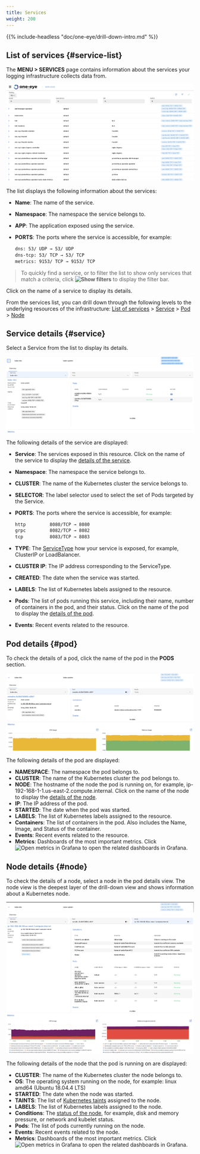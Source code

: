 ```yaml
---
title: Services
weight: 200
---
```




{{% include-headless "doc/one-eye/drill-down-intro.md" %}}

## List of services {#service-list}

The **MENU > SERVICES** page contains information about the services your logging infrastructure collects data from. 

![List of services](services-list.png)

The list displays the following information about the services:

- **Name**: The name of the service.
- **Namespace**: The namespace the service belongs to.
- **APP**: The application exposed using the service.
- **PORTS**: The ports where the service is accessible, for example:

    ```bash
    dns: 53/ UDP → 53/ UDP
    dns-tcp: 53/ TCP → 53/ TCP
    metrics: 9153/ TCP → 9153/ TCP
    ```

> To quickly find a service, or to filter the list to show only services that match a criteria, click **![Show filters](/docs/one-eye/headless/icon-filters.png)** to display the filter bar.

Click on the name of a service to display its details.

From the services list, you can drill down through the following levels to the underlying resources of the infrastructure: [List of services](#service-list) > [Service](#service) > [Pod](#pod) > [Node](#node)

## Service details {#service}

Select a Service from the list to display its details.

![Details of a service](service-service-details.png)

The following details of the service are displayed:

- **Service**: The services exposed in this resource. Click on the name of the service to display the [details of the service](#service).
- **Namespace**: The namespace the service belongs to.
- **CLUSTER**: The name of the Kubernetes cluster the service belongs to.
- **SELECTOR**: The label selector used to select the set of Pods targeted by the Service.
- **PORTS**: The ports where the service is accessible, for example:

    ```bash
    http         8080/TCP → 8080
    grpc         8082/TCP → 8082
    tcp          8083/TCP → 8083
    ```

- **TYPE**: The [ServiceType](https://kubernetes.io/docs/concepts/services-networking/service/#publishing-services-service-types) how your service is exposed, for example, ClusterIP or LoadBalancer.
- **CLUSTER IP**: The IP address corresponding to the ServiceType.
- **CREATED**: The date when the service was started.
- **LABELS**: The list of Kubernetes labels assigned to the resource.
- **Pods**: The list of pods running this service, including their name, number of containers in the pod, and their status. Click on the name of the pod to display the [details of the pod](#pod).
- **Events**: Recent events related to the resource.

## Pod details {#pod}

To check the details of a pod, click the name of the pod in the **PODS** section.

![Details of a pod](pod-details.png)

The following details of the pod are displayed:

- **NAMESPACE**: The namespace the pod belongs to.
- **CLUSTER**: The name of the Kubernetes cluster the pod belongs to.
- **NODE**: The hostname of the node the pod is running on, for example, ip-192-168-1-1.us-east-2.compute.internal. Click on the name of the node to display the [details of the node](#node).
- **IP**: The IP address of the pod.
- **STARTED**: The date when the pod was started.
- **LABELS**: The list of Kubernetes labels assigned to the resource.
- **Containers**: The list of containers in the pod. Also includes the Name, Image, and Status of the container.
- **Events**: Recent events related to the resource.
- **Metrics**: Dashboards of the most important metrics. Click ![Open metrics in Grafana](/img/docs/backyards/icon-open-in-grafana.png) to open the related dashboards in Grafana.

## Node details {#node}

To check the details of a node, select a node in the pod details view. The node view is the deepest layer of the drill-down view and shows information about a Kubernetes node.

![Details of a node](node-details.png)

The following details of the node that the pod is running on are displayed:

- **CLUSTER**: The name of the Kubernetes cluster the node belongs to.
- **OS**: The operating system running on the node, for example: linux amd64 (Ubuntu 18.04.4 LTS)
- **STARTED**: The date when the node was started.
- **TAINTS**: The list of [Kubernetes taints](https://kubernetes.io/docs/concepts/configuration/taint-and-toleration/) assigned to the node.
- **LABELS**: The list of Kubernetes labels assigned to the node.
- **Conditions**: The [status of the node](https://kubernetes.io/docs/concepts/architecture/nodes/#condition), for example, disk and memory pressure, or network and kubelet status.
- **Pods**: The list of pods currently running on the node.
- **Events**: Recent events related to the node.
- **Metrics**: Dashboards of the most important metrics. Click ![Open metrics in Grafana](/img/docs/backyards/icon-open-in-grafana.png) to open the related dashboards in Grafana.
